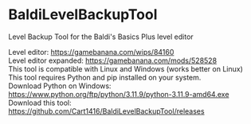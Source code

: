 # BaldiLevelBackupTool
Level Backup Tool for the Baldi's Basics Plus level editor

Level editor: https://gamebanana.com/wips/84160
<br>
Level editor expanded: https://gamebanana.com/mods/528528
<br>
This tool is compatible with Linux and Windows (works better on Linux)
<br>
This tool requires Python and pip installed on your system. 
<br>
Download Python on Windows: https://www.python.org/ftp/python/3.11.9/python-3.11.9-amd64.exe
<br>
Download this tool: https://github.com/Cart1416/BaldiLevelBackupTool/releases
